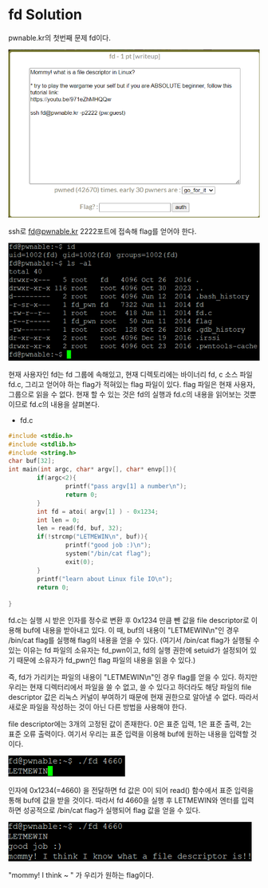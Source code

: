 fd Solution
=============================
pwnable.kr의 첫번째 문제 fd이다. 

![Problem](./images/1.png)

ssh로 fd@pwnable.kr 2222포트에 접속해 flag를 얻어야 한다.

![](./images/2.png)

현재 사용자인 fd는 fd 그룹에 속해있고, 현재 디렉토리에는 바이너리 fd, c 소스 파일 fd.c, 그리고 얻어야 하는 flag가 적혀있는 flag 파일이 있다. flag 파일은 현재 사용자, 그룹으로 읽을 수 없다. 현재 할 수 있는 것은 fd의 실행과 fd.c의 내용을 읽어보는 것뿐이므로 fd.c의 내용을 살펴본다.

 - fd.c
```c
#include <stdio.h>
#include <stdlib.h>
#include <string.h>
char buf[32];
int main(int argc, char* argv[], char* envp[]){
        if(argc<2){
                printf("pass argv[1] a number\n");
                return 0;
        }
        int fd = atoi( argv[1] ) - 0x1234;
        int len = 0;
        len = read(fd, buf, 32);
        if(!strcmp("LETMEWIN\n", buf)){
                printf("good job :)\n");
                system("/bin/cat flag");
                exit(0);
        }
        printf("learn about Linux file IO\n");
        return 0;

}
```

fd.c는 실행 시 받은 인자를 정수로 변환 후 0x1234 만큼 뺀 값을 file descriptor로 이용해 buf에 내용을 받아내고 있다. 이 때, buf의 내용이 "LETMEWIN\n"인 경우 /bin/cat flag를 실행해 flag의 내용을 얻을 수 있다. (여기서 /bin/cat flag가 실행될 수 있는 이유는 fd 파일의 소유자는 fd_pwn이고, fd의 실행 권한에 setuid가 설정되어 있기 때문에 소유자가 fd_pwn인 flag 파일의 내용을 읽을 수 있다.) 

즉, fd가 가리키는 파일의 내용이 "LETMEWIN\n"인 경우 flag를 얻을 수 있다. 하지만 우리는 현재 디렉터리에서 파일을 쓸 수 없고, 쓸 수 있다고 하더라도 해당 파일의 file descriptor 값은 리눅스 커널이 부여하기 때문에 현재 권한으로 알아낼 수 없다. 따라서 새로운 파일을 작성하는 것이 아닌 다른 방법을 사용해야 한다.

file descriptor에는 3개의 고정된 값이 존재한다. 0은 표준 입력, 1은 표준 출력, 2는 표준 오류 출력이다. 여기서 우리는 표준 입력을 이용해 buf에 원하는 내용을 입력할 것이다.

![](./images/3.png)

인자에 0x1234(=4660) 을 전달하면 fd 값은 0이 되어 read() 함수에서 표준 입력을 통해 buf에 값을 받을 것이다. 따라서 fd 4660을 실행 후 LETMEWIN와 엔터를 입력하면 성공적으로 /bin/cat flag가 실행되어 flag 값을 얻을 수 있다.

![](./images/4.png)

"mommy! I think ~ " 가 우리가 원하는 flag이다.